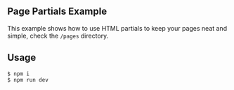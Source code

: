 ## Page Partials Example

This example shows how to use HTML partials to keep your pages neat and simple, check the `/pages` directory.

## Usage

```
$ npm i
$ npm run dev
```